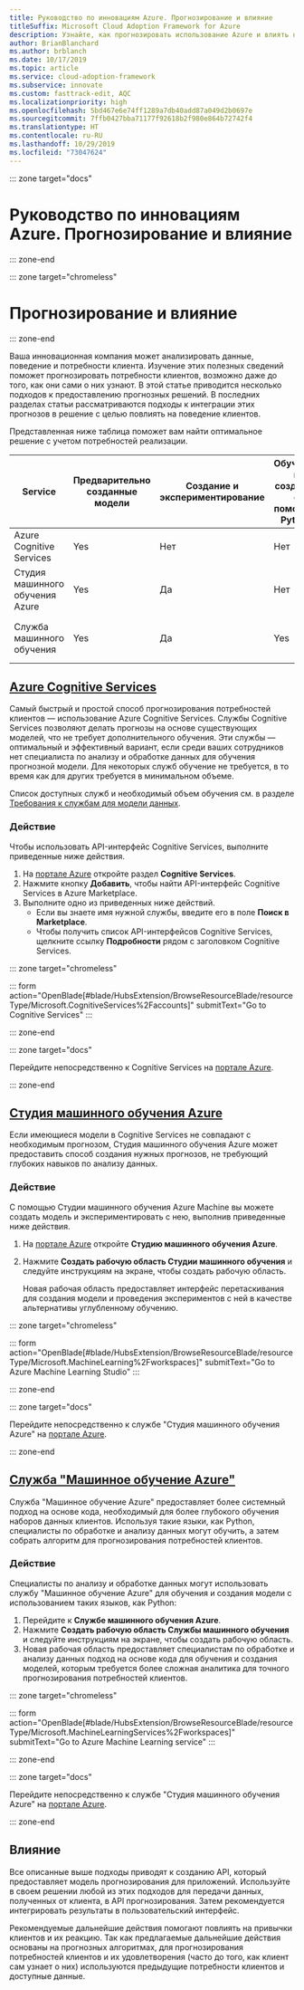 ```yaml
---
title: Руководство по инновациям Azure. Прогнозирование и влияние
titleSuffix: Microsoft Cloud Adoption Framework for Azure
description: Узнайте, как прогнозировать использование Azure и влиять на него.
author: BrianBlanchard
ms.author: brblanch
ms.date: 10/17/2019
ms.topic: article
ms.service: cloud-adoption-framework
ms.subservice: innovate
ms.custom: fasttrack-edit, AQC
ms.localizationpriority: high
ms.openlocfilehash: 5bd467e6e74ff1289a7db40add87a049d2b0697e
ms.sourcegitcommit: 7ffb0427bba71177f92618b2f980e864b72742f4
ms.translationtype: HT
ms.contentlocale: ru-RU
ms.lasthandoff: 10/29/2019
ms.locfileid: "73047624"
---
```

::: zone target="docs"

# <a name="azure-innovation-guide-predict-and-influence"></a>Руководство по инновациям Azure. Прогнозирование и влияние

::: zone-end

::: zone target="chromeless"

# <a name="predict-and-influence"></a>Прогнозирование и влияние

::: zone-end

Ваша инновационная компания может анализировать данные, поведение и потребности клиента. Изучение этих полезных сведений поможет прогнозировать потребности клиентов, возможно даже до того, как они сами о них узнают. В этой статье приводится несколько подходов к предоставлению прогнозных решений. В последних разделах статьи рассматриваются подходы к интеграции этих прогнозов в решение с целью повлиять на поведение клиентов.

Представленная ниже таблица поможет вам найти оптимальное решение с учетом потребностей реализации.

|Service  |Предварительно созданные модели  |Создание и экспериментирование  |Обучение и создание с помощью Python|Необходимые навыки|
|---------|---------|---------|---------|---------|
|Azure Cognitive Services|Yes|Нет|Нет|API и навыки разработчиков|
|Студия машинного обучения Azure|Yes|Да|Нет|Общее представление о прогнозных алгоритмах|
|Служба машинного обучения|Yes|Да|Yes|специалист по анализу и обработке данных;|

## <a name="azure-cognitive-servicestabcognitiveservices"></a>[Azure Cognitive Services](#tab/CognitiveServices)

Самый быстрый и простой способ прогнозирования потребностей клиентов — использование Azure Cognitive Services. Службы Cognitive Services позволяют делать прогнозы на основе существующих моделей, что не требует дополнительного обучения. Эти службы — оптимальный и эффективный вариант, если среди ваших сотрудников нет специалиста по анализу и обработке данных для обучения прогнозной модели. Для некоторых служб обучение не требуется, в то время как для других требуется в минимальном объеме.

Список доступных служб и необходимый объем обучения см. в разделе [Требования к службам для модели данных](https://docs.microsoft.com/azure/cognitive-services/cognitive-services-and-machine-learning#service-requirements-for-the-data-model).

### <a name="action"></a>Действие

Чтобы использовать API-интерфейс Cognitive Services, выполните приведенные ниже действия.

1. На [портале Azure](https://portal.azure.com/#blade/HubsExtension/BrowseResourceBlade/resourceType/Microsoft.CognitiveServices%2Faccounts) откройте раздел **Cognitive Services**.
2. Нажмите кнопку **Добавить**, чтобы найти API-интерфейс Cognitive Services в Azure Marketplace.
3. Выполните одно из приведенных ниже действий.
   * Если вы знаете имя нужной службы, введите его в поле **Поиск в Marketplace**.
   * Чтобы получить список API-интерфейсов Cognitive Services, щелкните ссылку **Подробности** рядом с заголовком Cognitive Services.

::: zone target="chromeless"

<!-- markdownlint-disable DOCSMD001 -->

::: form action="OpenBlade[#blade/HubsExtension/BrowseResourceBlade/resourceType/Microsoft.CognitiveServices%2Faccounts]" submitText="Go to Cognitive Services" :::

<!-- markdownlint-enable DOCSMD001 -->

::: zone-end

::: zone target="docs"

Перейдите непосредственно к Cognitive Services на [портале Azure](https://portal.azure.com/#blade/HubsExtension/BrowseResourceBlade/resourceType/Microsoft.CognitiveServices%2Faccounts).

::: zone-end

## <a name="azure-machine-learning-studiotabmachinelearningstudio"></a>[Студия машинного обучения Azure](#tab/MachineLearningStudio)

Если имеющиеся модели в Cognitive Services не совпадают с необходимым прогнозом, Студия машинного обучения Azure может предоставить способ создания нужных прогнозов, не требующий глубоких навыков по анализу данных.

<!-- markdownlint-disable MD024 -->

### <a name="action"></a>Действие

С помощью Студии машинного обучения Azure Machine вы можете создать модель и экспериментировать с нею, выполнив приведенные ниже действия.

1. На [портале Azure](https://portal.azure.com/#blade/HubsExtension/BrowseResourceBlade/resourceType/Microsoft.MachineLearning%2Fworkspaces) откройте **Студию машинного обучения Azure**.
2. Нажмите **Создать рабочую область Студии машинного обучения** и следуйте инструкциям на экране, чтобы создать рабочую область.

   Новая рабочая область предоставляет интерфейс перетаскивания для создания модели и проведения экспериментов с ней в качестве альтернативы углубленному обучению.

::: zone target="chromeless"

<!-- markdownlint-disable DOCSMD001 -->

::: form action="OpenBlade[#blade/HubsExtension/BrowseResourceBlade/resourceType/Microsoft.MachineLearning%2Fworkspaces]" submitText="Go to Azure Machine Learning Studio" :::

<!-- markdownlint-enable DOCSMD001 -->

::: zone-end

::: zone target="docs"

Перейдите непосредственно к службе "Студия машинного обучения Azure" на [портале Azure](https://portal.azure.com/#blade/HubsExtension/BrowseResourceBlade/resourceType/Microsoft.MachineLearning%2Fworkspaces).

::: zone-end

## <a name="azure-machine-learning-servicetabmachinelearningservice"></a>[Служба "Машинное обучение Azure"](#tab/MachineLearningService)

Служба "Машинное обучение Azure" предоставляет более системный подход на основе кода, необходимый для более глубокого обучения наборов данных клиентов. Используя такие языки, как Python, специалисты по обработке и анализу данных могут обучить, а затем собрать алгоритм для прогнозирования потребностей клиентов.

### <a name="action"></a>Действие

Специалисты по анализу и обработке данных могут использовать службу "Машинное обучение Azure" для обучения и создания модели с использованием таких языков, как Python:

1. Перейдите к **Службе машинного обучения Azure**.
2. Нажмите **Создать рабочую область Службы машинного обучения** и следуйте инструкциям на экране, чтобы создать рабочую область.
3. Новая рабочая область предоставляет специалистам по обработке и анализу данных подход на основе кода для обучения и создания моделей, которым требуется более сложная аналитика для точного прогнозирования потребностей клиентов.

::: zone target="chromeless"

<!-- markdownlint-disable DOCSMD001 -->

::: form action="OpenBlade[#blade/HubsExtension/BrowseResourceBlade/resourceType/Microsoft.MachineLearningServices%2Fworkspaces]" submitText="Go to Azure Machine Learning service" :::

<!-- markdownlint-enable DOCSMD001 -->

::: zone-end

::: zone target="docs"

Перейдите непосредственно к службе "Студия машинного обучения Azure" на [портале Azure](https://portal.azure.com/#blade/HubsExtension/BrowseResourceBlade/resourceType/Microsoft.MachineLearningServices%2Fworkspaces).

::: zone-end

## <a name="influence"></a>Влияние

Все описанные выше подходы приводят к созданию API, который предоставляет модель прогнозирования для приложений. Используйте в своем решении любой из этих подходов для передачи данных, полученных от клиента, в API прогнозирования. Затем рекомендуется интегрировать результаты в пользовательский интерфейс.

Рекомендуемые дальнейшие действия помогают повлиять на привычки клиентов и их реакцию. Так как предлагаемые дальнейшие действия основаны на прогнозных алгоритмах, для прогнозирования потребностей клиентов и их удовлетворения (часто до того, как клиент сам узнает о них) используются предыдущие потребности клиентов и доступные данные.
